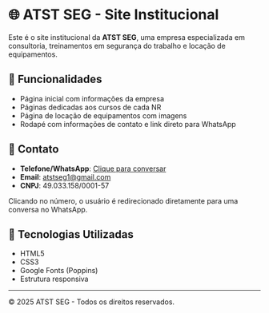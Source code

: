 # 🌐 ATST SEG - Site Institucional

Este é o site institucional da **ATST SEG**, uma empresa especializada em consultoria, treinamentos em segurança do trabalho e locação de equipamentos.


## 💼 Funcionalidades

- Página inicial com informações da empresa
- Páginas dedicadas aos cursos de cada NR
- Página de locação de equipamentos com imagens
- Rodapé com informações de contato e link direto para WhatsApp


## 💬 Contato

- **Telefone/WhatsApp**: [Clique para conversar](https://wa.me/5542999238393)
- **Email**: [atstseg1@gmail.com](mailto:atstseg1@gmail.com)
- **CNPJ**: 49.033.158/0001-57

Clicando no número, o usuário é redirecionado diretamente para uma conversa no WhatsApp.

## 🧱 Tecnologias Utilizadas

- HTML5
- CSS3
- Google Fonts (Poppins)
- Estrutura responsiva

---
© 2025 ATST SEG - Todos os direitos reservados.





